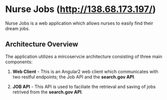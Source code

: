 # Nurse Jobs (http://138.68.173.197/)

Nurse Jobs is a web application which allows nurses to easily find their dream jobs.

## Architecture Overview

The application utilizes a mircoservcie architecture consisting of three main components:

1. **Web Client** - This is an Angular2 web client which communicates with two restful endpoints; the Job API and the **search.gov API**.

2. **JOB API** - This API is used to faciliate the retrieval and saving of jobs retrived from the **search.gov API**.
